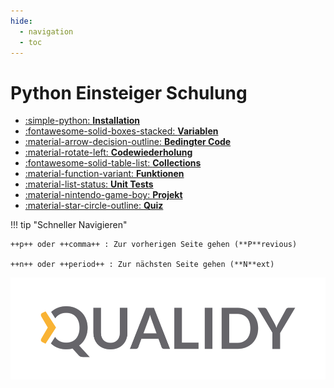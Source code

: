 ```yaml
---
hide:
  - navigation
  - toc
---
```


# Python Einsteiger Schulung

<div class="grid cards fancy" markdown>

- [:simple-python: **Installation**](content/installation/installation.md)
- [:fontawesome-solid-boxes-stacked: **Variablen**](content/variables/variablen.md)
- [:material-arrow-decision-outline: **Bedingter Code**](content/bedingter_code/bedingter_code.md)
- [:material-rotate-left: **Codewiederholung**](content/loops/loops.md)
- [:fontawesome-solid-table-list: **Collections**](content/collections/lists.md)
- [:material-function-variant: **Funktionen**](content/functions/functions.md)
- [:material-list-status: **Unit Tests**](content/unit_tests/unit_tests.md)
- [:material-nintendo-game-boy: **Projekt**](content/project/tic_tac_toe.md)
- [:material-star-circle-outline: **Quiz**](content/quiz/quiz.md)

[//]: # (- [:simple-rocketdotchat: **Umgang mit KI**]&#40;content/ki/umgang.md&#41;)

</div>

!!! tip "Schneller Navigieren"

    ++p++ oder ++comma++ : Zur vorherigen Seite gehen (**P**revious)

    ++n++ oder ++period++ : Zur nächsten Seite gehen (**N**ext)

![](assets/Logo_Qualidy_cmyk.svg)
